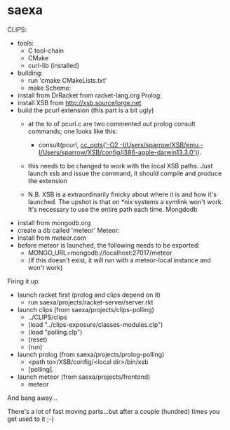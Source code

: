 # saexa

CLIPS:
- tools:
	- C tool-chain
	- CMake
	- curl-lib (installed)
- building:
	- run 'cmake CMakeLists.txt'
	- make
Scheme:
- install from DrRacket from racket-lang.org
Prolog:
- install XSB from http://xsb.sourceforge.net
- build the pcurl extension (this part is a bit ugly)
	- at the to of pcurl.c are two commented out prolog consult commands; one looks like this:
		- consult(pcurl, [cc_opts('-O2 -I/Users/sparrow/XSB/emu -I/Users/sparrow/XSB/config/i386-apple-darwin13.3.0')](#)).

	- this needs to be changed to work with the local XSB paths. Just launch xsb and issue the command, it should compile and produce the extension
	- N.B. XSB is a extraordinarily finicky about where it is and how it's launched. The upshot is that on \*nix systems a symlink won't work. It's necessary to use the entire path each time.
Mongdodb
- install from mongodb.org
- create a db called 'meteor'
Meteor:
- install from meteor.com
- before meteor is launched, the following needs to be exported:
	- MONGO\_URL=mongodb://localhost:27017/meteor
	- (if this doesn't exist, it will run with a meteor-local instance and won't work)

Firing it up:
- launch racket first (prolog and clips depend on it)
	- run saexa/projects/racket-server/server.rkt
- launch clips (from saexa/projects/clips-polling)
	- ../CLIPS/clips
	- (load "../clips-exposure/classes-modules.clp")
	- (load "polling.clp")
	- (reset)
	- (run)
- launch prolog (from saexa/projects/prolog-polling)
	- \<path to\>/XSB/config/\<local dir\>/bin/xsb
	- [polling].
- launch meteor (from saexa/projects/frontend)
	- meteor

And bang away...

There's a lot of fast moving parts...but after a couple (hundred) times you get used to it ;-)
